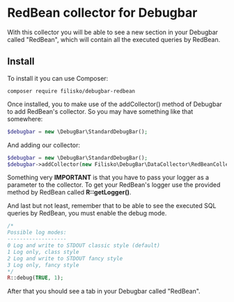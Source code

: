 # RedBean collector for Debugbar
With this collector you will be able to see a new section in your Debugbar called "RedBean", which will contain all the executed queries by RedBean.

## Install
To install it you can use Composer:

`composer require filisko/debugbar-redbean`

Once installed, you to make use of the addCollector() method of Debugbar to add RedBean's collector. So you may have something like that somewhere:
```php
$debugbar = new \DebugBar\StandardDebugBar();
```

And adding our collector: 
```php
$debugbar = new \DebugBar\StandardDebugBar();
$debugbar->addCollector(new Filisko\DebugBar\DataCollector\RedBeanCollector(R::getLogger()));
```

Something very **IMPORTANT** is that you have to pass your logger as a parameter to the collector. To get your RedBean's logger use the provided method by RedBean called **R::getLogger()**.

And last but not least, remember that to be able to see the executed SQL queries by RedBean, you must enable the debug mode.

```php
/*
Possible log modes:
-------------------
0 Log and write to STDOUT classic style (default)
1 Log only, class style
2 Log and write to STDOUT fancy style
3 Log only, fancy style
*/
R::debug(TRUE, 1);
```

After that you should see a tab in your Debugbar called "RedBean".